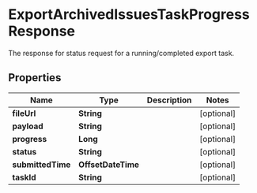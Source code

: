 

# ExportArchivedIssuesTaskProgressResponse

The response for status request for a running/completed export task.

## Properties

| Name | Type | Description | Notes |
|------------ | ------------- | ------------- | -------------|
|**fileUrl** | **String** |  |  [optional] |
|**payload** | **String** |  |  [optional] |
|**progress** | **Long** |  |  [optional] |
|**status** | **String** |  |  [optional] |
|**submittedTime** | **OffsetDateTime** |  |  [optional] |
|**taskId** | **String** |  |  [optional] |



